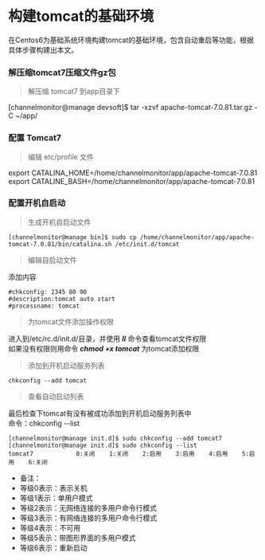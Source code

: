 # 构建tomcat的基础环境

在Centos6为基础系统环境构建tomcat的基础环境，包含自动重启等功能，根据具体步骤构建出本文。

### 解压缩tomcat7压缩文件gz包

> 解压缩 tomcat7 到app目录下

\[channelmonitor@manage devsoft\]$ tar -xzvf apache-tomcat-7.0.81.tar.gz -C ~/app/

### 配置 Tomcat7

> 编辑 etc/profile 文件

export CATALINA\_HOME=/home/channelmonitor/app/apache-tomcat-7.0.81  
export CATALINE\_BASH=/home/channelmonitor/app/apache-tomcat-7.0.81

### 配置开机自启动

> 生成开机自启动文件

```
[channelmonitor@manage bin]$ sudo cp /home/channelmonitor/app/apache-tomcat-7.0.81/bin/catalina.sh /etc/init.d/tomcat
```

> 编辑自启动文件

添加内容

```
#chkconfig: 2345 80 90    
#description:tomcat auto start    
#processname: tomcat
```

> 为tomcat文件添加操作权限

进入到/etc/rc.d/init.d/目录，并使用 _**ll**_ 命令查看tomcat文件权限   
如果没有权限则用命令 _**chmod +x tomcat**_ 为tomcat添加权限

> 添加到开机启动服务列表

```
chkconfig --add tomcat
```

> 查看自动启动列表

最后检查下tomcat有没有被成功添加到开机启动服务列表中   
命令：chkconfig --list

```
[channelmonitor@manage init.d]$ sudo chkconfig --add tomcat7
[channelmonitor@manage init.d]$ sudo chkconfig --list
tomcat7            0:关闭    1:关闭    2:启用    3:启用    4:启用    5:启用    6:关闭
```

* 备注：
* 等级0表示：表示关机
* 等级1表示：单用户模式
* 等级2表示：无网络连接的多用户命令行模式
* 等级3表示：有网络连接的多用户命令行模式
* 等级4表示：不可用
* 等级5表示：带图形界面的多用户模式
* 等级6表示：重新启动



